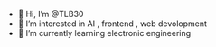 - 👋 Hi, I’m @TLB30
- 👀 I’m interested in AI , frontend , web devolopment
- 🌱 I’m currently learning electronic engineering 

<!---
TLB30/TLB30 is a ✨ special ✨ repository because its `README.md` (this file) appears on your GitHub profile.
You can click the Preview link to take a look at your changes.
--->
